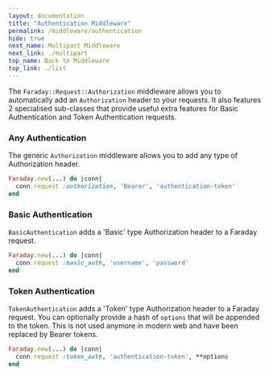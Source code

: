 ```yaml
---
layout: documentation
title: "Authentication Middleware"
permalink: /middleware/authentication
hide: true
next_name: Multipart Middleware
next_link: ./multipart
top_name: Back to Middleware
top_link: ./list
---
```


The `Faraday::Request::Authorization` middleware allows you to automatically add an `Authorization` header
to your requests. It also features 2 specialised sub-classes that provide useful extra features for Basic Authentication
and Token Authentication requests.

### Any Authentication

The generic `Authorization` middleware allows you to add any type of Authorization header.

```ruby
Faraday.new(...) do |conn|
  conn.request :authorization, 'Bearer', 'authentication-token'
end
```

### Basic Authentication

`BasicAuthentication` adds a 'Basic' type Authorization header to a Faraday request.

```ruby
Faraday.new(...) do |conn|
  conn.request :basic_auth, 'username', 'password'
end
```

### Token Authentication

`TokenAuthentication` adds a 'Token' type Authorization header to a Faraday request.
You can optionally provide a hash of `options` that will be appended to the token.
This is not used anymore in modern web and have been replaced by Bearer tokens.

```ruby
Faraday.new(...) do |conn|
  conn.request :token_auth, 'authentication-token', **options
end
```
